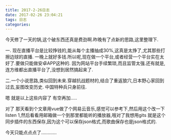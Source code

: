 ```yaml
---
title: 2017-2-26日志
date: 2017-02-26 23:04:21
tags: 日志
categories:
---
```


今天修了一天的锅,这个破东西还真是费劲啊.昨晚有了点新的思路,这里整理下.

一. 现在直播平台是比较挣钱的,能从每个主播抽成30%,这真是太挣了,尤其那些打擦边球的直播.
一晚上就好多钱.所以呢,现在做一个平台,或者经营一个平台实在太好了.要做只能做安卓APP这种的.
因为网站平台手续繁琐,而且监管太强.还有就是,连方维都出直播平台了,没想到居然搞起来了.

二.一个小说思路,类似回到未来.穿越抗战题材的,结合了重返狼穴,日本野心家回到过去,妄图改变历史.
中国特种兵只身前往.

嗯 就是以上这些内容了 有空再加.....

对了 那天看到个文章用vue做了个网易云音乐,感觉可以参考下,然后用这个改一下listen 1,然后看看用邮箱做一个到那里都能听的播放器,哦对了我想用gits 就是这个同步插件的东西保存,因为这个可以保存json格式,而歌曲保存也是json格式的.

今天只能点点点了............
